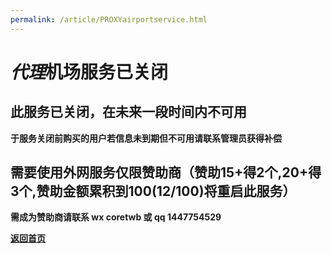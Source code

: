 ```yaml
---
permalink: /article/PROXYairportservice.html
---
```


# *代理*机场服务已关闭

## 此服务已关闭，在未来一段时间内不可用

**于服务关闭前购买的用户若信息未到期但不可用请联系管理员获得补偿**

## 需要使用外网服务仅限赞助商（赞助15+得2个,20+得3个,赞助金额累积到100(12/100)将重启此服务）

**需成为赞助商请联系 wx coretwb 或 qq 1447754529**

[**返回首页**](/chs.html)
